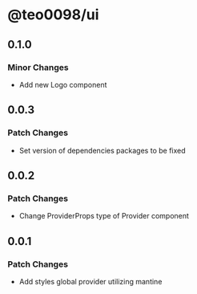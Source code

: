 # @teo0098/ui

## 0.1.0

### Minor Changes

- Add new Logo component

## 0.0.3

### Patch Changes

- Set version of dependencies packages to be fixed

## 0.0.2

### Patch Changes

- Change ProviderProps type of Provider component

## 0.0.1

### Patch Changes

- Add styles global provider utilizing mantine
